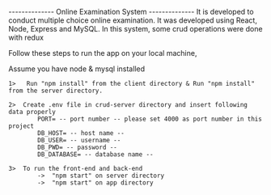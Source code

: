 -------------- Online Examination System --------------
It is developed to conduct multiple choice online examination.
It was developed using React, Node, Express and MySQL.
In this system, some crud operations were done with redux

Follow these steps to run the app on your local machine,

Assume you have node & mysql installed

    1>   Run "npm install" from the client directory & Run "npm install" from the server directory.

    2>  Create .env file in crud-server directory and insert following data properly
            PORT= -- port number -- please set 4000 as port number in this project
            DB_HOST= -- host name --
            DB_USER= -- username --
            DB_PWD= -- password --
            DB_DATABASE= -- database name --

    3>  To run the front-end and back-end
            ->  "npm start" on server directory
            ->  "npm start" on app directory
